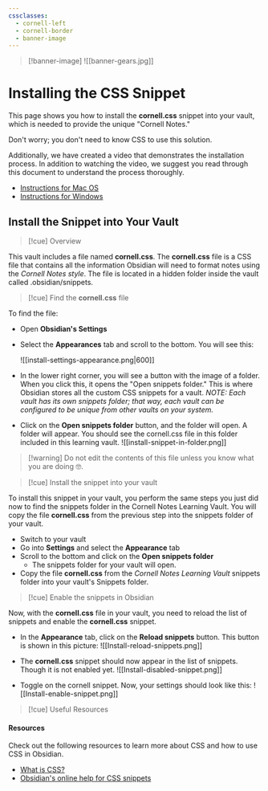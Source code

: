```yaml
---
cssclasses:
  - cornell-left
  - cornell-border
  - banner-image
---
```


>[!banner-image] ![[banner-gears.jpg]]

# Installing the CSS Snippet
This page shows you how to install the **cornell.css** snippet into your vault, which is needed to provide the unique "Cornell Notes." 

Don't worry; you don't need to know CSS to use this solution.

Additionally, we have created a video that demonstrates the installation process. In addition to watching the video, we suggest you read through this document to understand the process thoroughly.
- [Instructions for Mac OS](https://www.youtube.com/watch?v=nPkNFxVNELE)
- [Instructions for Windows](https://www.youtube.com/watch?v=FWLIqR9o3yc)

## Install the Snippet into Your Vault
>[!cue] Overview

This vault includes a file named **cornell.css**. The **cornell.css** file is a CSS file that contains all the information Obsidian will need to format notes using the *Cornell Notes style*. The file is located in a hidden folder inside the vault called .obsidian/snippets. 

>[!cue] Find the **cornell.css** file

To find the file:
- Open **Obsidian's Settings** 
- Select the **Appearances** tab and scroll to the bottom. You will see this:

  ![[install-settings-appearance.png|600]]
- In the lower right corner, you will see a button with the image of a folder. When you click this, it opens the "Open snippets folder." This is where Obsidian stores all the custom CSS snippets for a vault. *NOTE: Each vault has its own snippets folder; that way, each vault can be configured to be unique from other vaults on your system.*
- Click on the **Open snippets folder** button, and the folder will open. A folder will appear. You should see the cornell.css file in this folder included in this learning vault.
![[install-snippet-in-folder.png]]
>[!warning] Do not edit the contents of this file unless you know what you are doing 🤓.

>[!cue] Install the snippet into your vault

To install this snippet in your vault, you perform the same steps you just did now to find the snippets folder in the Cornell Notes Learning Vault. You will copy the file **cornell.css** from the previous step into the snippets folder of your vault.
- Switch to your vault
- Go into **Settings** and select the **Appearance** tab
- Scroll to the bottom and click on the **Open snippets folder**
	- The snippets folder for your vault will open.
- Copy the file **cornell.css** from the *Cornell Notes Learning Vault* snippets folder into your vault's Snippets folder.

>[!cue] Enable the snippets in Obsidian

Now, with the **cornell.css** file in your vault, you need to reload the list of snippets and enable the **cornell.css** snippet.
- In the **Appearance** tab, click on the **Reload snippets** button. This button is shown in this picture:
![[Install-reload-snippets.png]]
- The **cornell.css** snippet should now appear in the list of snippets. Though it is not enabled yet.
![[Install-disabled-snippet.png]]

- Toggle on the cornell snippet. Now, your settings should look like this:
![[Install-enable-snippet.png]]



>[!cue] Useful Resources

#### **Resources**
Check out the following resources to learn more about CSS and how to use CSS in Obsidian.
- [What is CSS?](https://developer.mozilla.org/en-US/docs/Learn/CSS/First_steps/What_is_CSS)
- [Obsidian's online help for CSS snippets](https://help.obsidian.md/Extending+Obsidian/CSS+snippets)

